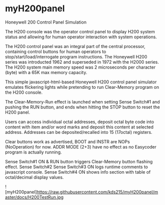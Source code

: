 # myH200panel
Honeywell 200 Control Panel Simulation

The H200 console was the operator control panel to display H200 system status
and allowing for human operator interaction with system operations.

The H200 control panel was an integral part of the central processor,
containing control buttons for human operators to stop/start/load/interrogate
program instructions. The Honeywell H200 series was introducted 1962 and 
superseded in 1972 with the H2000 series. The H200 system main memory speed 
was 2 microseconds per character (byte) with a 65K max memory capacity.

This simple javascript-html-based Honeywell H200 control panel simulator emulates
flickering lights while pretending to run Clear-Memory program on the H200 console.

The Clear-Memory-Run effect is launched when setting Sense Switch#1 and pushing the RUN button,
and ends when hitting the STOP button to reset the H200 panel.

Users can access individual octal addresses, deposit octal byte code into content with
item and/or word marks and deposit this content at selected address.
Addresses can be deposited/recalled into 15 (17octal) registers.

Clear buttons work as advertised, BOOT and INSTR are NOPs (NoOperation) for now.
ADDR MODE (2+3) have no effect as no Easycoder program is actually running.

Sense Switch#1 ON & RUN button triggers Clear-Memory button flashing effect.
Sense Switch#2 
Sense Switch#3 ON logs runtime comments to javascript console.
Sense Switch#4 ON shows info section with table of octal/decimal display values.

![myH200panel]https://raw.githubusercontent.com/kds215/myH200panel/master/docs/H200TestRun.jpg
